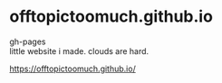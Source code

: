 # offtopictoomuch.github.io
gh-pages <br>
little website i made. clouds are hard. <br>

https://offtopictoomuch.github.io/
